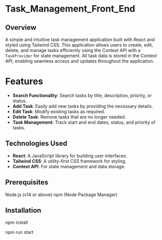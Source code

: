 # Task_Management_Front_End
## Overview
A simple and intuitive task management application built with React and styled using Tailwind CSS. This application allows users to create, edit, delete, and manage tasks efficiently using the Context API with a `TaskProvider` for state management. All task data is stored in the Context API, enabling seamless access and updates throughout the application.

# Features

- **Search Functionality**: Search tasks by title, description, priority, or status.
- **Add Task**: Easily add new tasks by providing the necessary details.
- **Edit Task**: Modify existing tasks as required.
- **Delete Task**: Remove tasks that are no longer needed.
- **Task Management**: Track start and end dates, status, and priority of tasks.

## Technologies Used

- **React**: A JavaScript library for building user interfaces.
- **Tailwind CSS**: A utility-first CSS framework for styling.
- **Context API**: For state management and data storage.


## Prerequisites
Node.js (v14 or above)
npm (Node Package Manager)

## Installation
npm install

npm run start
